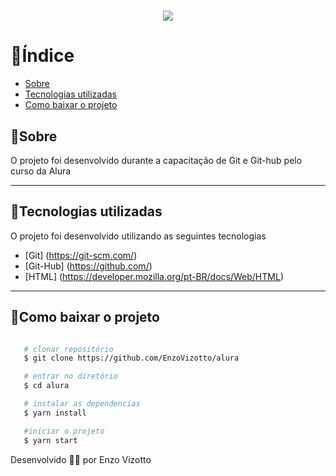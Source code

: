 <h1 align="center">
   <img src="../img/logo.png">
</h1>

# 🚩Índice

- [Sobre](#-Sobre)
- [Tecnologias utilizadas](#🚀tecnologias-utilizadas)
- [Como baixar o projeto](#📏como-baixar-o-projeto)

## 📑Sobre

O projeto foi desenvolvido durante a capacitação de Git e Git-hub pelo curso da Alura

---

## 🚀Tecnologias utilizadas 

O projeto foi desenvolvido utilizando as seguintes tecnologias

- [Git] (https://git-scm.com/)
- [Git-Hub] (https://github.com/)
- [HTML] (https://developer.mozilla.org/pt-BR/docs/Web/HTML)

---

## 📏Como baixar o projeto
```bash

   # clonar repositório
   $ git clone https://github.com/EnzoVizotto/alura

   # entrar no diretório
   $ cd alura

   # instalar as dependencias
   $ yarn install

   #iniciar o projeto
   $ yarn start

```

Desenvolvido 🏄‍♂️ por Enzo Vizotto
